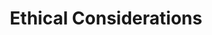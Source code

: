 ---
title: Ethical Considerations
seq: 10
icon: flag
categories:
  - Category: Ethical Coding
    Description: Writing code with considerations regarding privacy, security,
      and fairness.
  - Category: Empathy
    Description: Taking responsibility for the code written and its effects
      on users and businesses.
---